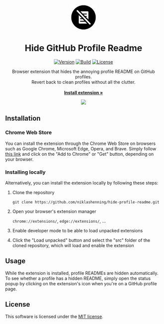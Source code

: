 <p align="center">
    <img src="src/images/icon_128.png" width="80px">
</p>

<h1 align="center">Hide GitHub Profile Readme</h1>

<div align="center">

[![Version](https://img.shields.io/badge/version-v1.0.0-blue)](https://chromewebstore.google.com/detail/omjlligogheoohbckidoaiengmiohido)
[![Build](https://img.shields.io/badge/build-passing-neon)](https://github.com/niklashenning/hide-profile-readme)
[![License](https://img.shields.io/badge/license-MIT-green)](LICENSE)

</div>

<p align="center">
Browser extension that hides the annoying profile README on GitHub profiles.
<br>
Revert back to clean profiles without all the clutter.
<br>
<br>
<a href="https://chromewebstore.google.com/detail/omjlligogheoohbckidoaiengmiohido"><strong>Install extension »</strong></a>
</p>

<p align="center">
    <img src="https://github.com/user-attachments/assets/e67ae096-dbea-47ba-acea-40c2d1fddf8a" width="580px"/>
</p>


## Installation

### Chrome Web Store
You can install the extension through the Chrome Web Store on browsers such as Google Chrome, Microsoft Edge, Opera, and Brave.
Simply follow [this link](https://chromewebstore.google.com/detail/omjlligogheoohbckidoaiengmiohido) and click on the "Add to Chrome" or "Get" button, depending on your browser.

### Installing locally
Alternatively, you can install the extension locally by following these steps:
1. Clone the repository

    ```
    git clone https://github.com/niklashenning/hide-profile-readme.git
    ```

2. Open your browser's extension manager

    `chrome://extensions/`, `edge://extensions/`, ...

3. Enable developer mode to be able to load unpacked extensions

4. Click the "Load unpacked" button and select the "src" folder of the cloned repository, which will load and enable the extension


## Usage
While the extension is installed, profile READMEs are hidden automatically.
<br>
To see whether a profile has a hidden README, simply open the status popup
by clicking on the extension's icon when you're on a GitHub profile page.


## License
This software is licensed under the [MIT license](LICENSE).